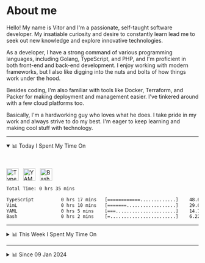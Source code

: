 # About me

Hello! My name is Vitor and I'm a passionate, self-taught software developer. My insatiable curiosity and desire to constantly learn lead me to seek out new knowledge and explore innovative technologies.

As a developer, I have a strong command of various programming languages, including Golang, TypeScript, and PHP, and I'm proficient in both front-end and back-end development. I enjoy working with modern frameworks, but I also like digging into the nuts and bolts of how things work under the hood.

Besides coding, I'm also familiar with tools like Docker, Terraform, and Packer for making deployment and management easier. I've tinkered around with a few cloud platforms too.

Basically, I'm a hardworking guy who loves what he does. I take pride in my work and always strive to do my best. I'm eager to keep learning and making cool stuff with technology.

---

<!-- ## 📊 Today I Spent My Time On -->

<details open>
<summary>📊 Today I Spent My Time On</summary>

&nbsp;

<!--DEVTIMER:TODAY:START-->
<img align="center" width="32px" src="https://cdn.simpleicons.org/typescript/3178C6" alt="TypeScript" />&nbsp;&nbsp;&nbsp;<img align="center" width="32px" src="https://cdn.simpleicons.org/yaml/fff" alt="YAML" />&nbsp;&nbsp;&nbsp;<img align="center" width="32px" src="https://cdn.simpleicons.org/gnubash/fff" alt="Bash" />&nbsp;&nbsp;&nbsp;

```txt
Total Time: 0 hrs 35 mins

TypeScript          0 hrs 17 mins   [============.............]    48.69 %
VimL                0 hrs 10 mins   [=======..................]    29.69 %
YAML                0 hrs 5 mins    [===......................]    14.73 %
Bash                0 hrs 2 mins    [=........................]    6.22 %
```

<!--DEVTIMER:TODAY:END-->

</details>

---
<details>
<summary>📊 This Week I Spent My Time On</summary>

&nbsp;

<!--DEVTIMER:WEEK:START-->
<img align="center" width="32px" src="https://cdn.simpleicons.org/typescript/3178C6" alt="TypeScript" />&nbsp;&nbsp;&nbsp;<img align="center" width="32px" src="https://cdn.simpleicons.org/yaml/fff" alt="YAML" />&nbsp;&nbsp;&nbsp;<img align="center" width="32px" src="https://cdn.simpleicons.org/gnubash/fff" alt="Bash" />&nbsp;&nbsp;&nbsp;

```txt
Total Time: 0 hrs 35 mins

TypeScript          0 hrs 17 mins   [============.............]    48.69 %
VimL                0 hrs 10 mins   [=======..................]    29.69 %
YAML                0 hrs 5 mins    [===......................]    14.73 %
Bash                0 hrs 2 mins    [=........................]    6.22 %
```

<!--DEVTIMER:WEEK:END-->
</details>

---


<details>
<summary>📊 Since 09 Jan 2024</summary>

&nbsp;

<!--DEVTIMER::START-->
<img align="center" width="32px" src="https://cdn.simpleicons.org/vuedotjs/4FC08D" alt="Vue" />&nbsp;&nbsp;&nbsp;<img align="center" width="32px" src="https://cdn.simpleicons.org/go/00ADD8" alt="Go" />&nbsp;&nbsp;&nbsp;<img align="center" width="32px" src="https://cdn.simpleicons.org/gnubash/fff" alt="Bash" />&nbsp;&nbsp;&nbsp;<img align="center" width="32px" src="https://cdn.simpleicons.org/carrd/fff" alt="JSON" />&nbsp;&nbsp;&nbsp;<img align="center" width="32px" src="https://cdn.simpleicons.org/python/3776AB" alt="Python" />&nbsp;&nbsp;&nbsp;<img align="center" width="32px" src="https://cdn.simpleicons.org/javascript/F7DF1E" alt="JavaScript" />&nbsp;&nbsp;&nbsp;<img align="center" width="32px" src="https://cdn.simpleicons.org/markdown/fff" alt="Markdown" />&nbsp;&nbsp;&nbsp;<img align="center" width="32px" src="https://cdn.simpleicons.org/yaml/fff" alt="YAML" />&nbsp;&nbsp;&nbsp;<img align="center" width="32px" src="https://cdn.simpleicons.org/html5/E34F26" alt="HTML" />&nbsp;&nbsp;&nbsp;<img align="center" width="32px" src="https://cdn.simpleicons.org/academia/fff" alt="Text" />&nbsp;&nbsp;&nbsp;<img align="center" width="32px" src="https://cdn.simpleicons.org/css3/1572B6" alt="CSS" />&nbsp;&nbsp;&nbsp;<img align="center" width="32px" src="https://cdn.simpleicons.org/php/777BB4" alt="PHP" />&nbsp;&nbsp;&nbsp;

```txt
Total Time: 274 hrs 22 mins

Vue                 30 hrs 4 mins   [==.......................]    10.96 %
Go                  26 hrs 39 mins  [==.......................]    9.71 %
Bash                12 hrs 56 mins  [=........................]    4.71 %
JSON                12 hrs 14 mins  [=........................]    4.46 %
Python              9 hrs 11 mins   [.........................]    3.34 %
JavaScript          6 hrs 35 mins   [.........................]    2.40 %
Markdown            5 hrs 48 mins   [.........................]    2.11 %
YAML                5 hrs 27 mins   [.........................]    1.99 %
SCSS                3 hrs 9 mins    [.........................]    1.15 %
Docker              2 hrs 48 mins   [.........................]    1.02 %
HTML                1 hrs 46 mins   [.........................]    0.64 %
VimL                1 hrs 36 mins   [.........................]    0.59 %
SQL                 1 hrs 10 mins   [.........................]    0.43 %
Nginx               0 hrs 29 mins   [.........................]    0.17 %
INI                 0 hrs 20 mins   [.........................]    0.12 %
XML                 0 hrs 20 mins   [.........................]    0.12 %
Text                0 hrs 17 mins   [.........................]    0.10 %
CSS                 0 hrs 13 mins   [.........................]    0.08 %
MySQL               0 hrs 11 mins   [.........................]    0.06 %
TSX                 0 hrs 9 mins    [.........................]    0.06 %
PHP                 0 hrs 7 mins    [.........................]    0.04 %
reStructuredText    0 hrs 4 mins    [.........................]    0.02 %
Sass                0 hrs 1 mins    [.........................]    0.01 %
```

<!--DEVTIMER::END-->

</details>
